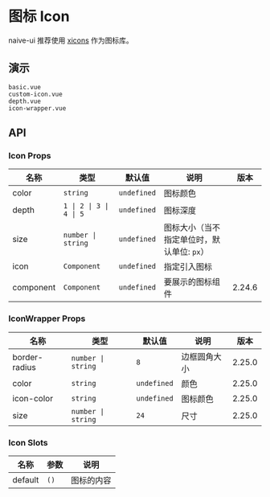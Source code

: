 # 图标 Icon

naive-ui 推荐使用 [xicons](https://www.xicons.org) 作为图标库。

## 演示

```demo
basic.vue
custom-icon.vue
depth.vue
icon-wrapper.vue
```

## API

### Icon Props

| 名称 | 类型 | 默认值 | 说明 | 版本 |
| --- | --- | --- | --- | --- |
| color | `string` | `undefined` | 图标颜色 |
| depth | `1 \| 2 \| 3 \| 4 \| 5` | `undefined` | 图标深度 |
| size | `number \| string` | `undefined` | 图标大小（当不指定单位时，默认单位: `px`） |
| icon | `Component` | `undefined` | 指定引入图标 |
| component | `Component` | `undefined` | 要展示的图标组件 | 2.24.6 |

### IconWrapper Props

| 名称          | 类型               | 默认值      | 说明         | 版本   |
| ------------- | ------------------ | ----------- | ------------ | ------ |
| border-radius | `number \| string` | `8`         | 边框圆角大小 | 2.25.0 |
| color         | `string`           | `undefined` | 颜色         | 2.25.0 |
| icon-color    | `string`           | `undefined` | 图标颜色     | 2.25.0 |
| size          | `number \| string` | `24`        | 尺寸         | 2.25.0 |

### Icon Slots

| 名称    | 参数 | 说明       |
| ------- | ---- | ---------- |
| default | `()` | 图标的内容 |
